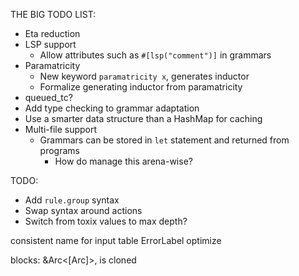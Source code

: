 THE BIG TODO LIST:
- Eta reduction
- LSP support
  - Allow attributes such as `#[lsp("comment")]` in grammars
- Paramatricity
  - New keyword `paramatricity x`, generates inductor
  - Formalize generating inductor from paramatricity
- queued_tc?
- Add type checking to grammar adaptation
- Use a smarter data structure than a HashMap for caching
- Multi-file support
  - Grammars can be stored in `let` statement and returned from programs
    - How do manage this arena-wise?



TODO:
* Add `rule.group` syntax 
* Swap syntax around actions
* Switch from toxix values to max depth?

consistent name for input table
ErrorLabel optimize

blocks: &Arc<[Arc<BlockState>]>, is cloned
